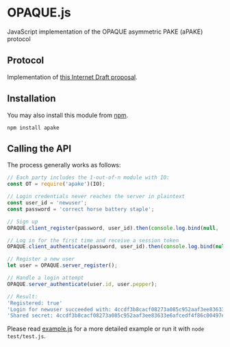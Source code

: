 # OPAQUE.js
JavaScript implementation of the OPAQUE asymmetric PAKE (aPAKE) protocol

## Protocol
Implementation of [this Internet Draft proposal](https://datatracker.ietf.org/doc/draft-krawczyk-cfrg-opaque).
<!-- https://eprint.iacr.org/2018/163.pdf -->

<!-- https://link.springer.com/content/pdf/10.1007%2F11535218_33.pdf -->
<!-- https://eprint.iacr.org/2005/176.pdf -->

<!-- cite _ -->

<!-- ## Project Layout

    ├─ lib/
    │  ├─ ot.js
    │  ├─ util.js
    │  └─ crypto.js
    ├─ index.js
    └─ src/
       ├─ example.js
       ├─ io-example.js
       ├─ io-template.js
       └─ ascii.js -->

## Installation

You may also install this module from [npm](https://www.npmjs.com/).

```shell
npm install apake
```

## Calling the API

The process generally works as follows:

```javascript
// Each party includes the 1-out-of-n module with IO:
const OT = require('apake')(IO);

// Login credentials never reaches the server in plaintext
const user_id = 'newuser';
const password = 'correct horse battery staple';

// Sign up
OPAQUE.client_register(password, user_id).then(console.log.bind(null, 'Registered:'));

// Log in for the first time and receive a session token
OPAQUE.client_authenticate(password, user_id).then(console.log.bind(null, 'Shared secret:'));

// Register a new user
let user = OPAQUE.server_register();

// Handle a login attempt
OPAQUE.server_authenticate(user.id, user.pepper);

// Result:
'Registered: true'
'Login for newuser succeeded with: 4ccdf3b8cacf08273a085c952aaf3ee83633e6afcedf4f86c00497e862f43c78'
'Shared secret: 4ccdf3b8cacf08273a085c952aaf3ee83633e6afcedf4f86c00497e862f43c78'
```

Please read [example.js](https://github.com/nthparty/opaque/blob/master/test/test.js) for a more detailed example or run it with `node test/test.js`.
